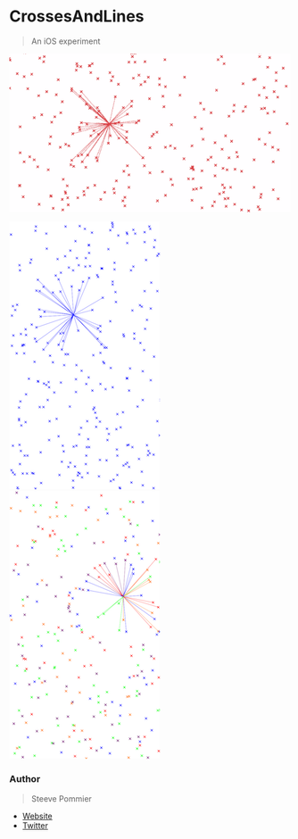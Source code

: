 CrossesAndLines
====
> An iOS experiment

![Demo animation](Doc/DEMO.gif)

![version 2](Doc/2.png)
![version 3](Doc/3.png)

### Author
> Steeve Pommier

* [Website](http://costardrouge.eu)
* [Twitter](https://twitter.com/BlousonRouge)
